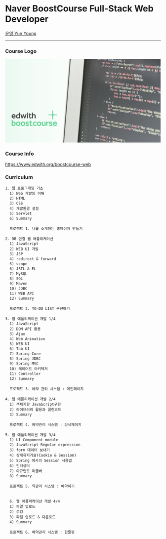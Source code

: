 # Naver BoostCourse Full-Stack Web Developer

[윤영 Yun Young](https://github.com/yunyoung1819)

---------------------------------------------------------

### Course Logo
<img src="/src/main/webapp/WEB-INF/images/edwith.logo.png" with="auto" height="auto">

### Course Info
https://www.edwith.org/boostcourse-web

### Curriculum
```
1. 웹 프로그래밍 기초
  1) Web 개발의 이해 
  2) HTML 
  3) CSS 
  4) 개발환경 설정 
  5) Servlet 
  6) Summary
  
  프로젝트 1. 나를 소개하는 홈페이지 만들기

2. DB 연결 웹 애플리케이션
  1) JavaScript
  2) WEB UI 개발
  3) JSP 
  4) redirect & forward
  5) scope
  6) JSTL & EL 
  7) MySQL
  8) SQL
  9) Maven
  10) JDBC
  11) WEB API
  12) Summary
  
  프로젝트 2. TO-DO LIST 구현하기
  
3. 웹 애플리케이션 개발 1/4
  1) JavaScript
  2) DOM API 활용
  3) Ajax
  4) Web Animation
  5) WEB UI
  6) Tab UI 
  7) Spring Core
  8) Spring JDBC
  9) Spring MVC
  10) 레이어드 아키텍처
  11) Controller
  12) Summary
  
  프로젝트 3. 예약 관리 시스템 : 메인페이지
  
4. 웹 애플리케이션 개발 2/4
  1) 객체지향 JavaScript구현
  2) 라이브러리 활용과 클린코드
  3) Summary
  
  프로젝트 4. 예약관리 시스템 : 상세페이지
  
5. 웹 애플리케이션 개발 3/4
  1) UI Component module
  2) JavaScript Regular expression
  3) form 데이터 보내기
  4) 상태유지기술(Cookie & Session)
  5) Spring 에서의 Session 사용법
  6) 인터셉터
  7) 아규먼트 리졸버 
  8) Summary
  
  프로젝트 5. 약관리 시스템 : 예약하기
  
 
  6. 웹 애플리케이션 개발 4/4
  1) 파일 업로드
  2) 로깅
  3) 파일 업로드 & 다운로드
  4) Summary
  
  프로젝트 6. 예약관리 시스템 : 한줄평
  ```
